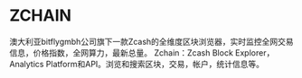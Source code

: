 # ZCHAIN


澳大利亚bitflygmbh公司旗下一款Zcash的全维度区块浏览器，实时监控全网交易信息，价格指数，全网算力，最新总量。
Zchain：Zcash Block Explorer，Analytics Platform和API。浏览和搜索区块，交易，帐户，统计信息等。‎



